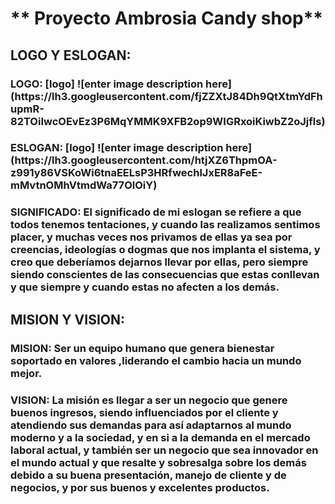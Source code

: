 
<h1> ** Proyecto Ambrosia Candy shop**

<h2> LOGO Y ESLOGAN: 
<h3> LOGO:
[logo]
![enter image description here](https://lh3.googleusercontent.com/fjZZXtJ84Dh9QtXtmYdFhupmR-82TOiIwcOEvEz3P6MqYMMK9XFB2op9WIGRxoiKiwbZ2oJjfls) 
<h3> ESLOGAN:
[logo]
![enter image description here](https://lh3.googleusercontent.com/htjXZ6ThpmOA-z991y86VSKoWi6tnaEELsP3HRfwechlJxER8aFeE-mMvtnOMhVtmdWa77OlOiY)

<h3>SIGNIFICADO: El significado de mi eslogan se refiere a que todos tenemos tentaciones, y cuando las realizamos sentimos placer, y muchas veces nos privamos de ellas ya sea por creencias, ideologías o dogmas que nos implanta el sistema, y creo que deberíamos dejarnos llevar por ellas, pero siempre siendo conscientes de las consecuencias que estas conllevan y que siempre y cuando estas no afecten a los demás.
<h2> MISION Y VISION:
<h3> MISION: Ser un equipo humano que genera bienestar soportado en valores ,liderando el cambio hacia un mundo mejor.
<h3> VISION: La misión es llegar a ser un negocio que genere buenos ingresos, siendo influenciados por el cliente y atendiendo sus demandas para así adaptarnos al mundo moderno y a la sociedad, y en si a la demanda en el mercado laboral actual, y también ser un negocio que sea innovador en el mundo actual y que resalte y sobresalga sobre los demás debido a su buena presentación, manejo de cliente y de negocios, y por sus buenos y excelentes productos.
